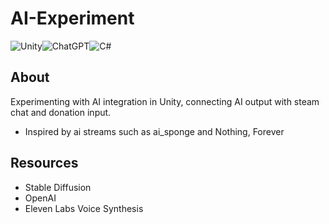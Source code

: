 # AI-Experiment
![Unity](https://img.shields.io/badge/unity-%23000000.svg?style=for-the-badge&logo=unity&logoColor=white)![ChatGPT](https://img.shields.io/badge/chatGPT-74aa9c?style=for-the-badge&logo=openai&logoColor=white)![C#](https://img.shields.io/badge/c%23-%23239120.svg?style=for-the-badge&logo=c-sharp&logoColor=white)

## About

Experimenting with AI integration in Unity, connecting AI output with steam chat and donation input.

- Inspired by ai streams such as ai_sponge and Nothing, Forever

## Resources

- Stable Diffusion
- OpenAI
- Eleven Labs Voice Synthesis
